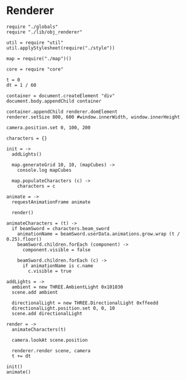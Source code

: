 Renderer
========

    require "./globals"
    require "./lib/obj_renderer"

    util = require "util"
    util.applyStylesheet(require("./style"))

    map = require("./map")()
    
    core = require "core"
    
    t = 0
    dt = 1 / 60

    container = document.createElement "div"
    document.body.appendChild container

    container.appendChild renderer.domElement
    renderer.setSize 800, 600 #window.innerWidth, window.innerHeight

    camera.position.set 0, 100, 200
    
    characters = {}

    init = ->
      addLights()

      map.generateGrid 10, 10, (mapCubes) ->
        console.log mapCubes

      map.populateCharacters (c) ->
        characters = c

    animate = ->
      requestAnimationFrame animate
      
      render()

    animateCharacters = (t) ->
      if beamSword = characters.beam_sword
        animationName = beamSword.userData.animations.grow.wrap (t / 0.25).floor()
        beamSword.children.forEach (component) ->
          component.visible = false
  
        beamSword.children.forEach (c) ->
          if animationName is c.name
            c.visible = true
         
    addLights = ->
      ambient = new THREE.AmbientLight 0x101030
      scene.add ambient

      directionalLight = new THREE.DirectionalLight 0xffeedd
      directionalLight.position.set 0, 0, 10
      scene.add directionalLight

    render = ->
      animateCharacters(t)
    
      camera.lookAt scene.position

      renderer.render scene, camera
      t += dt

    init()
    animate()

